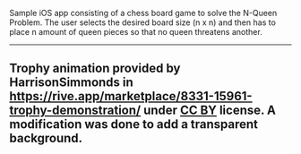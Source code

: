 Sample iOS app consisting of a chess board game to solve the N-Queen Problem. The user selects the desired board size (n x n) and then has to place n amount of queen pieces so that no queen threatens another.



--- 
Trophy animation provided by HarrisonSimmonds in https://rive.app/marketplace/8331-15961-trophy-demonstration/ under [CC BY](https://creativecommons.org/licenses/by/4.0/) license. A modification was done to add a transparent background.
-----
